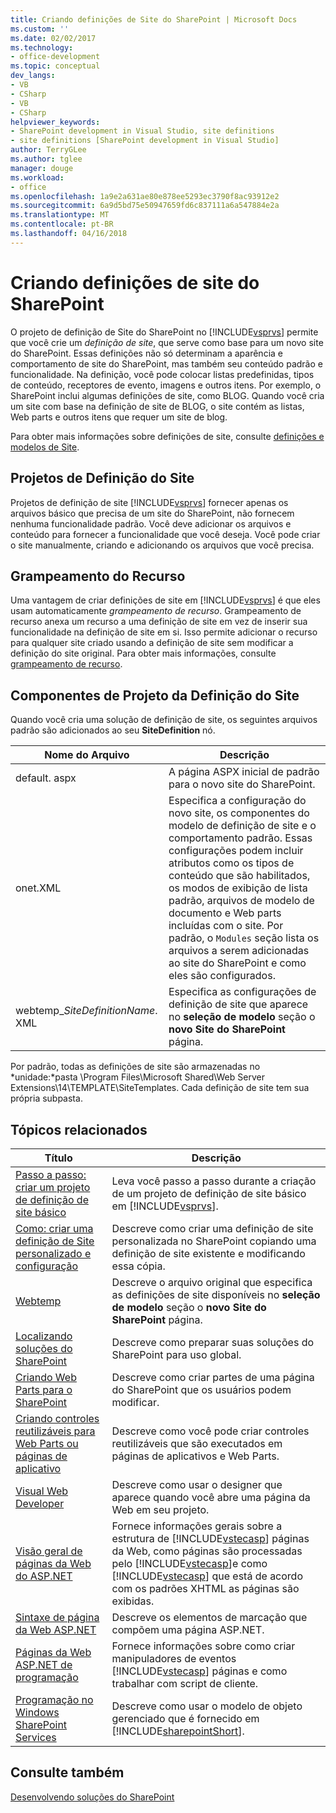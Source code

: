 ```yaml
---
title: Criando definições de Site do SharePoint | Microsoft Docs
ms.custom: ''
ms.date: 02/02/2017
ms.technology:
- office-development
ms.topic: conceptual
dev_langs:
- VB
- CSharp
- VB
- CSharp
helpviewer_keywords:
- SharePoint development in Visual Studio, site definitions
- site definitions [SharePoint development in Visual Studio]
author: TerryGLee
ms.author: tglee
manager: douge
ms.workload:
- office
ms.openlocfilehash: 1a9e2a631ae80e878ee5293ec3790f8ac93912e2
ms.sourcegitcommit: 6a9d5bd75e50947659fd6c837111a6a547884e2a
ms.translationtype: MT
ms.contentlocale: pt-BR
ms.lasthandoff: 04/16/2018
---
```

# <a name="creating-site-definitions-for-sharepoint"></a>Criando definições de site do SharePoint
  O projeto de definição de Site do SharePoint no [!INCLUDE[vsprvs](../sharepoint/includes/vsprvs-md.md)] permite que você crie um *definição de site*, que serve como base para um novo site do SharePoint. Essas definições não só determinam a aparência e comportamento de site do SharePoint, mas também seu conteúdo padrão e funcionalidade. Na definição, você pode colocar listas predefinidas, tipos de conteúdo, receptores de evento, imagens e outros itens. Por exemplo, o SharePoint inclui algumas definições de site, como BLOG. Quando você cria um site com base na definição de site de BLOG, o site contém as listas, Web parts e outros itens que requer um site de blog.  
  
 Para obter mais informações sobre definições de site, consulte [definições e modelos de Site](http://go.microsoft.com/fwlink/?LinkId=179134).  
  
## <a name="site-definition-projects"></a>Projetos de Definição do Site  
 Projetos de definição de site [!INCLUDE[vsprvs](../sharepoint/includes/vsprvs-md.md)] fornecer apenas os arquivos básico que precisa de um site do SharePoint, não fornecem nenhuma funcionalidade padrão. Você deve adicionar os arquivos e conteúdo para fornecer a funcionalidade que você deseja. Você pode criar o site manualmente, criando e adicionando os arquivos que você precisa.  
  
## <a name="feature-stapling"></a>Grampeamento do Recurso  
 Uma vantagem de criar definições de site em [!INCLUDE[vsprvs](../sharepoint/includes/vsprvs-md.md)] é que eles usam automaticamente *grampeamento de recurso*. Grampeamento de recurso anexa um recurso a uma definição de site em vez de inserir sua funcionalidade na definição de site em si. Isso permite adicionar o recurso para qualquer site criado usando a definição de site sem modificar a definição do site original. Para obter mais informações, consulte [grampeamento de recurso](http://go.microsoft.com/fwlink/?LinkID=119283).  
  
## <a name="site-definition-project-components"></a>Componentes de Projeto da Definição do Site  
 Quando você cria uma solução de definição de site, os seguintes arquivos padrão são adicionados ao seu **SiteDefinition** nó.  
  
|Nome do Arquivo|Descrição|  
|---------------|-----------------|  
|default. aspx|A página ASPX inicial de padrão para o novo site do SharePoint.|  
|onet.XML|Especifica a configuração do novo site, os componentes do modelo de definição de site e o comportamento padrão. Essas configurações podem incluir atributos como os tipos de conteúdo que são habilitados, os modos de exibição de lista padrão, arquivos de modelo de documento e Web parts incluídas com o site. Por padrão, o `Modules` seção lista os arquivos a serem adicionadas ao site do SharePoint e como eles são configurados.|  
|webtemp_*SiteDefinitionName*. XML|Especifica as configurações de definição de site que aparece no **seleção de modelo** seção o **novo Site do SharePoint** página.|  
  
 Por padrão, todas as definições de site são armazenadas no *unidade:*pasta \Program Files\Microsoft Shared\Web Server Extensions\14\TEMPLATE\SiteTemplates. Cada definição de site tem sua própria subpasta.  
  
## <a name="related-topics"></a>Tópicos relacionados  
  
|Título|Descrição|  
|-----------|-----------------|  
|[Passo a passo: criar um projeto de definição de site básico](../sharepoint/walkthrough-create-a-basic-site-definition-project.md)|Leva você passo a passo durante a criação de um projeto de definição de site básico em [!INCLUDE[vsprvs](../sharepoint/includes/vsprvs-md.md)].|  
|[Como: criar uma definição de Site personalizado e configuração](http://go.microsoft.com/fwlink/?LinkId=183309)|Descreve como criar uma definição de site personalizada no SharePoint copiando uma definição de site existente e modificando essa cópia.|  
|[Webtemp](http://go.microsoft.com/fwlink/?LinkId=183310)|Descreve o arquivo original que especifica as definições de site disponíveis no **seleção de modelo** seção o **novo Site do SharePoint** página.|  
|[Localizando soluções do SharePoint](../sharepoint/localizing-sharepoint-solutions.md)|Descreve como preparar suas soluções do SharePoint para uso global.|  
|[Criando Web Parts para o SharePoint](../sharepoint/creating-web-parts-for-sharepoint.md)|Descreve como criar partes de uma página do SharePoint que os usuários podem modificar.|  
|[Criando controles reutilizáveis para Web Parts ou páginas de aplicativo](../sharepoint/creating-reusable-controls-for-web-parts-or-application-pages.md)|Descreve como você pode criar controles reutilizáveis que são executados em páginas de aplicativos e Web Parts.|  
|[Visual Web Developer](http://go.microsoft.com/fwlink/?LinkId=178725)|Descreve como usar o designer que aparece quando você abre uma página da Web em seu projeto.|  
|[Visão geral de páginas da Web do ASP.NET](http://go.microsoft.com/fwlink/?LinkId=178726)|Fornece informações gerais sobre a estrutura de [!INCLUDE[vstecasp](../sharepoint/includes/vstecasp-md.md)] páginas da Web, como páginas são processadas pelo [!INCLUDE[vstecasp](../sharepoint/includes/vstecasp-md.md)]e como [!INCLUDE[vstecasp](../sharepoint/includes/vstecasp-md.md)] que está de acordo com os padrões XHTML as páginas são exibidas.|  
|[Sintaxe de página da Web ASP.NET](http://go.microsoft.com/fwlink/?LinkId=178727)|Descreve os elementos de marcação que compõem uma página ASP.NET.|  
|[Páginas da Web ASP.NET de programação](http://go.microsoft.com/fwlink/?LinkId=178728)|Fornece informações sobre como criar manipuladores de eventos [!INCLUDE[vstecasp](../sharepoint/includes/vstecasp-md.md)] páginas e como trabalhar com script de cliente.|  
|[Programação no Windows SharePoint Services](http://go.microsoft.com/fwlink/?LinkId=178729)|Descreve como usar o modelo de objeto gerenciado que é fornecido em [!INCLUDE[sharepointShort](../sharepoint/includes/sharepointshort-md.md)].|  
  
## <a name="see-also"></a>Consulte também  
 [Desenvolvendo soluções do SharePoint](../sharepoint/developing-sharepoint-solutions.md)  
  
  